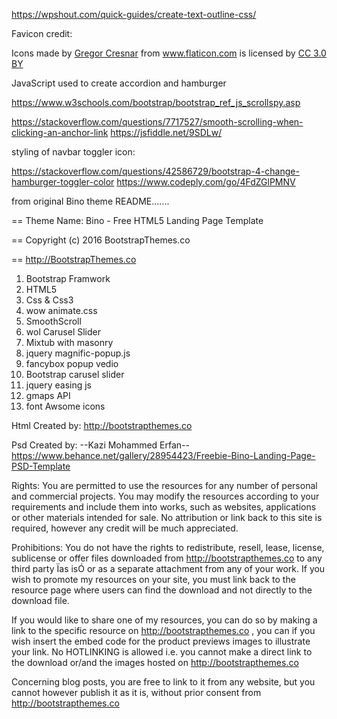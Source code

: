 https://wpshout.com/quick-guides/create-text-outline-css/

Favicon credit: <div>Icons made by <a href="https://www.flaticon.com/authors/gregor-cresnar" title="Gregor Cresnar">Gregor Cresnar</a> from <a href="https://www.flaticon.com/"                 title="Flaticon">www.flaticon.com</a> is licensed by <a href="http://creativecommons.org/licenses/by/3.0/"                 title="Creative Commons BY 3.0" target="_blank">CC 3.0 BY</a></div>

JavaScript used to create accordion and hamburger

https://www.w3schools.com/bootstrap/bootstrap_ref_js_scrollspy.asp

https://stackoverflow.com/questions/7717527/smooth-scrolling-when-clicking-an-anchor-link
https://jsfiddle.net/9SDLw/

styling of navbar toggler icon:

https://stackoverflow.com/questions/42586729/bootstrap-4-change-hamburger-toggler-color
https://www.codeply.com/go/4FdZGlPMNV







from original Bino theme README.......

== Theme Name: Bino - Free HTML5 Landing Page Template

== Copyright (c) 2016 BootstrapThemes.co

== http://BootstrapThemes.co


1. Bootstrap Framwork
2. HTML5 
3. Css & Css3
4. wow animate.css
5. SmoothScroll
6. wol Carusel Slider
7. Mixtub with masonry
8. jquery magnific-popup.js
9. fancybox popup vedio
10. Bootstrap carusel slider
11. jquery easing js
12. gmaps API
13. font Awsome icons


Html Created by: http://bootstrapthemes.co



Psd Created by: --Kazi Mohammed Erfan-- https://www.behance.net/gallery/28954423/Freebie-Bino-Landing-Page-PSD-Template


Rights: 
You are permitted to use the resources for any number of personal and commercial projects.
You may modify the resources according to your requirements and include them into works, 
such as websites, applications or other materials intended for sale. No attribution or 
link back to this site is required, however any credit will be much appreciated.


Prohibitions:
You do not have the rights to redistribute, resell, lease, license, sublicense or offer 
files downloaded from http://bootstrapthemes.co to any third party Ïas isÓ or as a separate attachment 
from any of your work. If you wish to promote my resources on your site, you must link back 
to the resource page where users can find the download and not directly to the download file.



If you would like to share one of my resources, you can do so by making a link to the specific 
resource on http://bootstrapthemes.co , you can if you wish insert the embed code for the product previews images to illustrate your link. 
No HOTLINKING is allowed i.e. you cannot make a direct link to the download or/and the images hosted on http://bootstrapthemes.co

Concerning blog posts, you are free to link to it from any website, 
but you cannot however publish it as it is, without prior consent from http://bootstrapthemes.co